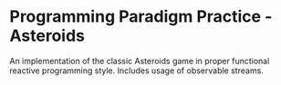 # Programming Paradigm Practice - Asteroids
An implementation of the classic Asteroids game in proper functional reactive programming style. Includes usage of observable streams.
